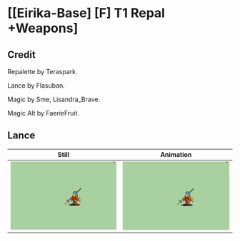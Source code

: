 # [\[Eirika-Base\] \[F\] T1 Repal +Weapons]

## Credit

Repalette by Teraspark.

Lance by Flasuban.

Magic by Sme, Lisandra_Brave.

Magic Alt by FaerieFruit.
	
## Lance

| Still | Animation |
| :---: | :-------: |
| ![Lance still](./Lance_000.png) | ![Lance animation](./Lance.gif) |
